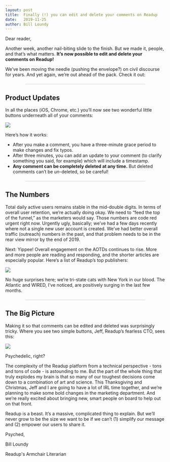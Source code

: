 ```yaml
---
layout: post
title:  Finally (!) you can edit and delete your comments on Readup
date:   2019-11-25
author: Bill Loundy
---
```

<p> Dear reader, </p> <p> Another week, another nail-biting slide to the finish. But we made it, people, and that’s what matters. <strong>It’s now possible to edit and delete your comments on Readup!</strong> </p> <p> We’ve been moving the needle (pushing the envelope?) on civil discourse for years. And yet again, we’re out ahead of the pack. Check it out: </p> <div style="width:75%;margin:1.5em auto;border-bottom:1px solid #ccc;"></div> <h2> Product Updates </h2> <p> In all the places (iOS, Chrome, etc.) you’ll now see two wonderful little buttons underneath all of your comments: </p> <p> <img src="https://blog.readup.com/pics/shotr.png" style="display:block;margin:0 auto;max-width:100%;"> </p> <p> Here’s how it works: </p> <ul> <li> After you make a comment, you have a three-minute grace period to make changes and fix typos. </li> <li> After three minutes, you can add an update to your comment (to clarify something you said, for example) which will include a timestamp. </li> <li> <strong>Any comment can be completely deleted at any time.</strong> But deleted comments can’t be <em>un</em>-deleted, so be careful! </li> </ul> </p> <div style="width:75%;margin:1.5em auto;border-bottom:1px solid #ccc;"></div> <h2> The Numbers </h2> <p> Total daily active users remains stable in the mid-double digits. In terms of overall user retention, we’re actually doing okay. We need to “feed the top of the funnel,” as the marketers would say. Those numbers are code red urgent right now. Urgently ugly, basically; we’ve had a few days recently where not a single new user account is created. We’ve had better overall traffic (outreach) numbers in the past, and that problem needs to be in the rear view mirror by the end of 2019. </p> <p> Next: Yippee! Overall engagement on the AOTDs continues to rise. More and more people are reading and responding, and the shorter articles are especially popular. Here’s a list of Readup’s top publishers: </p> <p> <img src="https://blog.readup.com/pics/graphr.png" style="display:block;margin:0 auto;max-width:100%;"> </p> <p> No huge surprises here; we’re tri-state cats with New York in our blood. The Atlantic and WIRED, I’ve noticed, are positively surging in the last few months. </p> <div style="width:75%;margin:1.5em auto;border-bottom:1px solid #ccc;"></div> <h2> The Big Picture </h2> <p> Making it so that comments can be edited and deleted was surprisingly tricky. Where you see two simple buttons, Jeff, Readup’s fearless CTO, sees this: </p> <p> <img src="https://blog.readup.com/pics/mapr.png" style="display:block;margin:0 auto;max-width:100%;"> </p> <p> Psychedelic, right? </p> <p> The complexity of the Readup platform from a technical perspective - tons and tons of code - is astounding to me. But the part of the whole thing that truly explodes my brain is that so many of our toughest decisions come down to a combination of art and science. This Thanksgiving and Christmas, Jeff and I are going to have a lot of IRL time together, and we’re planning to make some bold changes in the marketing department. And we’re really excited about bringing new, smart people on board to help out on that front. </p> <p> Readup is a beast. It’s a massive, complicated thing to explain. But we’ll never grow to be the size we want to be if we can’t (1) simplify our message and (2) empower our users to share it. </p> <p> Psyched, </p> <p> Bill Loundy <p> Readup's Armchair Literarian </p>